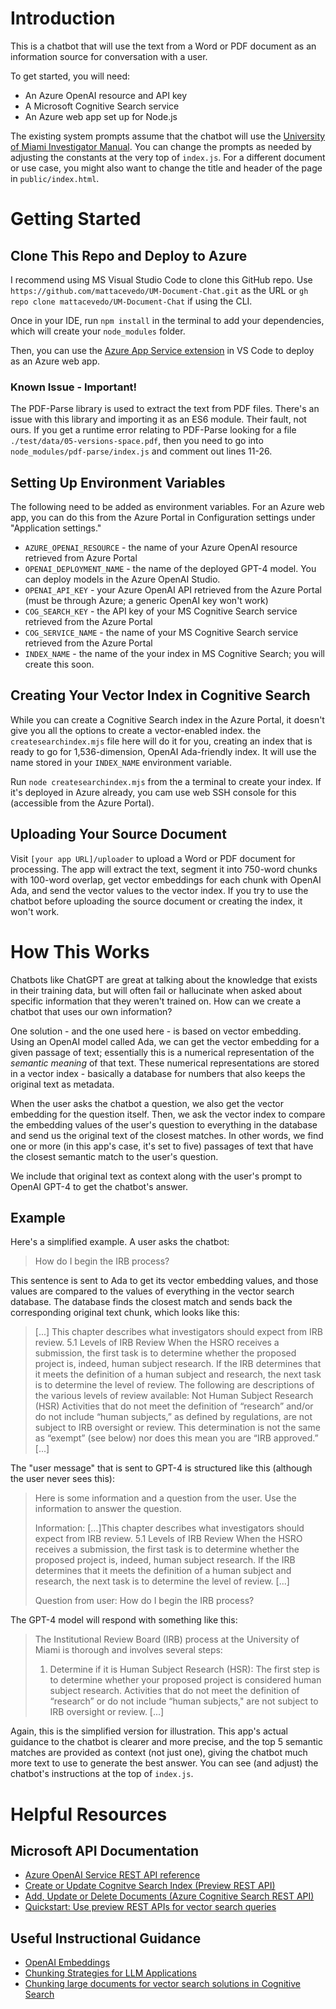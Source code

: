 # Introduction

This is a chatbot that will use the text from a Word or PDF document as an information source for conversation with a user.

To get started, you will need:
* An Azure OpenAI resource and API key
* A Microsoft Cognitive Search service
* An Azure web app set up for Node.js

The existing system prompts assume that the chatbot will use the [University of Miami Investigator Manual](https://hsro.uresearch.miami.edu/_assets/pdf/hrp-103-investigator-manual.pdf). You can change the prompts as needed by adjusting the constants at the very top of `index.js`. For a different document or use case, you might also want to change the title and header of the page in `public/index.html`.

# Getting Started

## Clone This Repo and Deploy to Azure

I recommend using MS Visual Studio Code to clone this GitHub repo. Use `https://github.com/mattacevedo/UM-Document-Chat.git` as the URL or `gh repo clone mattacevedo/UM-Document-Chat` if using the CLI.

Once in your IDE, run `npm install` in the terminal to add your dependencies, which will create your `node_modules` folder.

Then, you can use the [Azure App Service extension](https://marketplace.visualstudio.com/items?itemName=ms-azuretools.vscode-azureappservice) in VS Code to deploy as an Azure web app.

### Known Issue - Important!

The PDF-Parse library is used to extract the text from PDF files. There's an issue with this library and importing it as an ES6 module. Their fault, not ours. If you get a runtime error relating to PDF-Parse looking for a file `./test/data/05-versions-space.pdf`, then you need to go into `node_modules/pdf-parse/index.js` and comment out lines 11-26.

## Setting Up Environment Variables

The following need to be added as environment variables. For an Azure web app, you can do this from the Azure Portal in Configuration settings under "Application settings."
* `AZURE_OPENAI_RESOURCE` - the name of your Azure OpenAI resource retrieved from Azure Portal
* `OPENAI_DEPLOYMENT_NAME` - the name of the deployed GPT-4 model. You can deploy models in the Azure OpenAI Studio.
* `OPENAI_API_KEY` - your Azure OpenAI API retrieved from the Azure Portal (must be through Azure; a generic OpenAI key won't work)
* `COG_SEARCH_KEY` - the API key of your MS Cognitive Search service retrieved from the Azure Portal
* `COG_SERVICE_NAME` - the name of your MS Cognitive Search service retrieved from the Azure Portal
* `INDEX_NAME` - the name of the your index in MS Cognitive Search; you will create this soon.

## Creating Your Vector Index in Cognitive Search

While you can create a Cognitive Search index in the Azure Portal, it doesn't give you all the options to create a vector-enabled index. the `createsearchindex.mjs` file here will do it for you, creating an index that is ready to go for 1,536-dimension, OpenAI Ada-friendly index. It will use the name stored in your `INDEX_NAME` environment variable.

Run `node createsearchindex.mjs` from the a terminal to create your index. If it's deployed in Azure already, you cam use web SSH console for this (accessible from the Azure Portal). 

## Uploading Your Source Document

Visit `[your app URL]/uploader` to upload a Word or PDF document for processing. The app will extract the text, segment it into 750-word chunks with 100-word overlap, get vector embeddings for each chunk with OpenAI Ada, and send the vector values to the vector index. If you try to use the chatbot before uploading the source document or creating the index, it won't work.

# How This Works

Chatbots like ChatGPT are great at talking about the knowledge that exists in their training data, but will often fail or hallucinate when asked about specific information that they weren't trained on. How can we create a chatbot that uses our own information?

One solution - and the one used here - is based on vector embedding. Using an OpenAI model called Ada, we can get the vector embedding for a given passage of text; essentially this is a numerical representation of the *semantic meaning* of that text. These numerical representations are stored in a vector index - basically a database for numbers that also keeps the original text as metadata.

When the user asks the chatbot a question, we also get the vector embedding for the question itself. Then, we ask the vector index to compare the embedding values of the user's question to everything in the database and send us the original text of the closest matches. In other words, we find one or more (in this app's case, it's set to five) passages of text that have the closest semantic match to the user's question. 

We include that original text as context along with the user's prompt to OpenAI GPT-4 to get the chatbot's answer.

## Example

Here's a simplified example. A user asks the chatbot:

> How do I begin the IRB process?

This sentence is sent to Ada to get its vector embedding values, and those values are compared to the values of everything in the vector search database. The database finds the closest match and sends back the corresponding original text chunk, which looks like this:

> [...] This chapter describes what investigators should expect from IRB review. 5.1 Levels of IRB Review When the HSRO receives a submission, the first task is to determine whether the proposed project is, indeed, human subject research. If the IRB determines that it meets the definition of a human subject and research, the next task is to determine the level of review. The following are descriptions of the various levels of review available: Not Human Subject Research (HSR) Activities that do not meet the definition of “research” and/or do not include “human subjects,” as defined by regulations, are not subject to IRB oversight or review. This determination is not the same as “exempt” (see below) nor does this mean you are “IRB approved.” [...]

The "user message" that is sent to GPT-4 is structured like this (although the user never sees this):

> Here is some information and a question from the user. Use the information to answer the question.
>
> Information:
> [...]This chapter describes what investigators should expect from IRB review. 5.1 Levels of IRB Review When the HSRO receives a submission, the first task is to determine whether the proposed project is, indeed, human subject research. If the IRB determines that it meets the definition of a human subject and research, the next task is to determine the level of review. [...]
>
> Question from user:
> How do I begin the IRB process?

The GPT-4 model will respond with something like this:
> The Institutional Review Board (IRB) process at the University of Miami is thorough and involves several steps:
>
> 1. Determine if it is Human Subject Research (HSR): The first step is to determine whether your proposed project is considered human subject research. Activities that do not meet the definition of “research” or do not include “human subjects," are not subject to IRB oversight or review.
> [...]

Again, this is the simplified version for illustration. This app's actual guidance to the chatbot is clearer and more precise, and the top 5 semantic matches are provided as context (not just one), giving the chatbot much more text to use to generate the best answer. You can see (and adjust) the chatbot's instructions at the top of `index.js`.

# Helpful Resources

## Microsoft API Documentation

* [Azure OpenAI Service REST API reference](https://learn.microsoft.com/en-us/azure/ai-services/openai/reference#chat-completions)
* [Create or Update Cognitve Search Index (Preview REST API)](https://learn.microsoft.com/en-us/rest/api/searchservice/preview-api/create-or-update-index)
* [Add, Update or Delete Documents (Azure Cognitive Search REST API)](https://learn.microsoft.com/en-us/rest/api/searchservice/addupdate-or-delete-documents)
* [Quickstart: Use preview REST APIs for vector search queries](https://learn.microsoft.com/en-us/azure/search/search-get-started-vector)

## Useful Instructional Guidance

* [OpenAI Embeddings](https://platform.openai.com/docs/guides/embeddings)
* [Chunking Strategies for LLM Applications](https://www.pinecone.io/learn/chunking-strategies/)
* [Chunking large documents for vector search solutions in Cognitive Search](https://learn.microsoft.com/en-us/azure/search/vector-search-how-to-chunk-documents)
